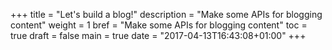 +++
title = "Let's build a blog!"
description = "Make some APIs for blogging content"
weight = 1
bref = "Make some APIs for blogging content"
toc = true
draft = false
main = true
date = "2017-04-13T16:43:08+01:00"
+++

<!--
<h3 class="section-head" id="overview"><a href="#overview">Overview</a></h3>
Description of the tutorial scope 


<h3 class="section-head" id="episodes"><a href="#episodes">Episodes</a></h3>
[Episode 1: Install Moon and configure the Container](/tutorial/build-a-blog/install-moon-and-configure-the-container)

[Episode 2: Build authentication and authorization](/tutorial/build-a-blog/build-authentication-and-authorization)
-->
